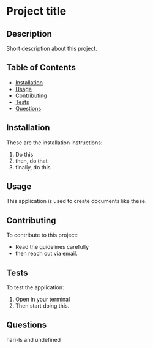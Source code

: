 # Project title

## Description

Short description about this project.

## Table of Contents

- [Installation](#installation)
- [Usage](#usage)
- [Contributing](#contributing)
- [Tests](#tests)
- [Questions](#questions)

## Installation

These are the installation instructions:

1. Do this
2. then, do that
3. finally, do this.

## Usage

This application is used to create documents like these.

## Contributing

To contribute to this project:

- Read the guidelines carefully
- then reach out via email.

## Tests

To test the application:

1. Open in your terminal
2. Then start doing this.

## Questions

hari-ls and undefined
